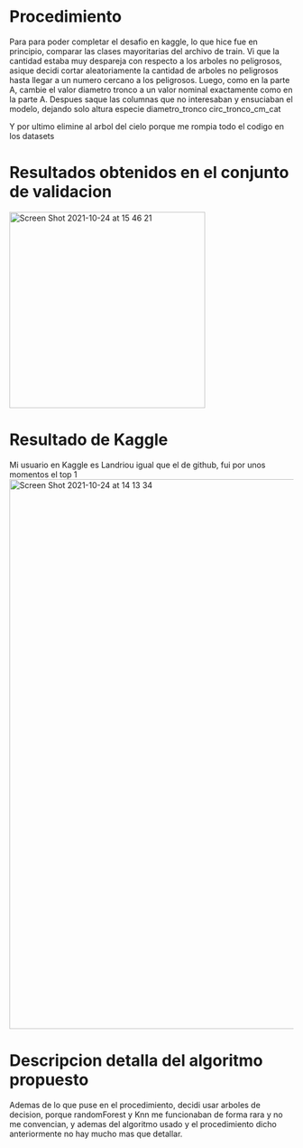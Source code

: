 # Procedimiento
Para para poder completar el desafio en kaggle, lo que hice fue en principio, comparar las clases mayoritarias del archivo de train.
Vi que la cantidad estaba muy despareja con respecto a los arboles no peligrosos, asique decidi cortar aleatoriamente la cantidad de arboles no peligrosos hasta llegar a un numero cercano a los peligrosos.
Luego, como en la parte A, cambie el valor diametro tronco a un valor nominal exactamente como en la parte A.
Despues saque las columnas que no interesaban y ensuciaban el modelo, dejando solo 
    altura
    especie
    diametro_tronco
    circ_tronco_cm_cat

Y por ultimo elimine al arbol del cielo porque me rompia todo el codigo en los datasets


# Resultados obtenidos en el conjunto de validacion

<img width="347" alt="Screen Shot 2021-10-24 at 15 46 21" src="https://user-images.githubusercontent.com/39389586/139079420-30b069f2-ed8a-4878-9c7e-3d8e1aeb3471.png">

# Resultado de Kaggle
Mi usuario en Kaggle es Landriou igual que el de github, fui por unos momentos el top 1
<img width="973" alt="Screen Shot 2021-10-24 at 14 13 34" src="https://user-images.githubusercontent.com/39389586/139079463-2f7c770e-d57d-4927-96ec-ea66e9456c8a.png">


# Descripcion detalla del algoritmo propuesto
Ademas de lo que puse en el procedimiento, decidi usar arboles de decision, porque randomForest y Knn me funcionaban de forma rara y no me convencian, y ademas del algoritmo usado y el procedimiento dicho anteriormente no hay mucho mas que detallar.
